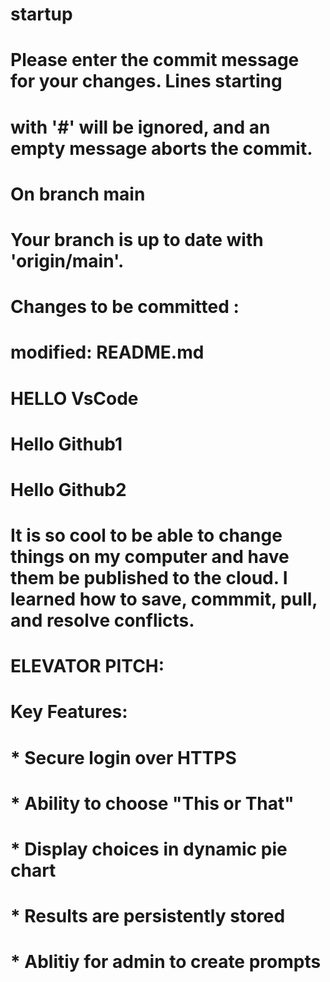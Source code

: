 # startup

# Please enter the commit message for your changes. Lines starting
# with '#' will be ignored, and an empty message aborts the commit.
#
# On branch main
# Your branch is up to date with 'origin/main'.
#
# Changes to be committed :
#	modified:   README.md
#
# HELLO VsCode
# Hello Github1
# Hello Github2
# It is so cool to be able to change things on my computer and have them be published to the cloud. I learned how to save, commmit, pull, and resolve conflicts.

# ELEVATOR PITCH:

#  Key Features:
#   * Secure login over HTTPS
#   * Ability to choose "This or That"
#   * Display choices in dynamic pie chart
#   * Results are persistently stored
#   * Ablitiy for admin to create prompts